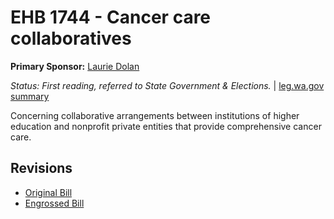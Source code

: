 # EHB 1744 - Cancer care collaboratives
**Primary Sponsor:** [Laurie Dolan](/person/leg/laurie.dolan.md)

*Status: First reading, referred to State Government & Elections.* | [leg.wa.gov summary](https://app.leg.wa.gov/billsummary?BillNumber=1744&Year=2021)

Concerning collaborative arrangements between institutions of higher education and nonprofit private entities that provide comprehensive cancer care.

## Revisions
* [Original Bill](1/)
* [Engrossed Bill](1/)